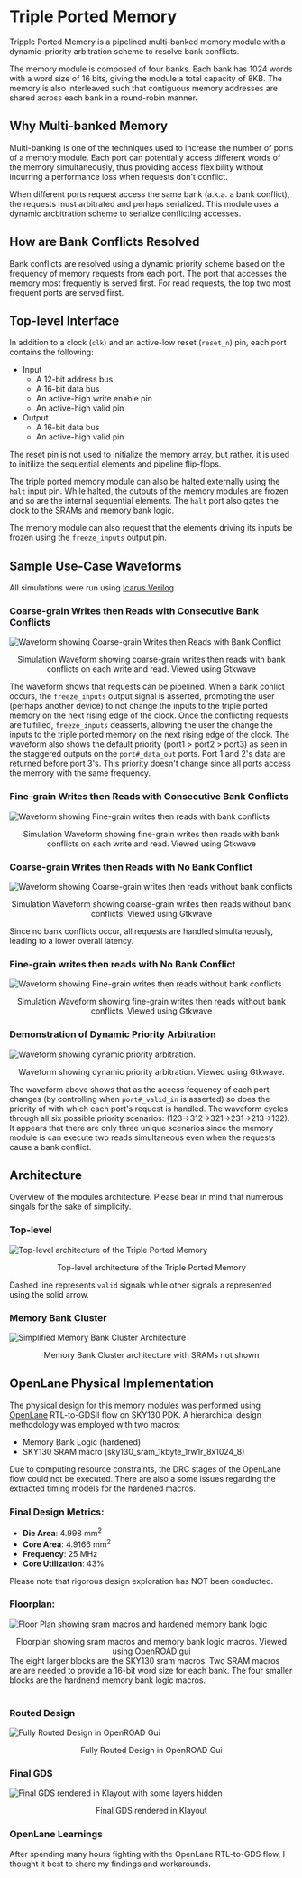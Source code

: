 # Triple Ported Memory
Tripple Ported Memory is a pipelined multi-banked memory module with a dynamic-priority arbitration scheme to resolve bank conflicts. 

The memory module is composed of four banks. Each bank has 1024 words with a word size of 16 bits, giving the module a total capacity of 8KB. The memory is also interleaved such that contiguous memory addresses are shared across each bank in a round-robin manner. 

## Why Multi-banked Memory
Multi-banking is one of the techniques used to increase the number of ports of a memory module. Each port can potentially access different words of the memory simultaneously, thus providing access flexibility without incurring a performance loss when requests don't conflict. 

When different ports request access the same bank (a.k.a. a bank conflict), the requests must arbitrated and perhaps serialized. This module uses a dynamic arcbitration scheme to serialize conflicting accesses.

## How are Bank Conflicts Resolved
Bank conflicts are resolved using a dynamic priority scheme based on the frequency of memory requests from each port. The port that accesses the memory most frequently is served first. For read requests, the top two most frequent ports are served first.

## Top-level Interface
In addition to a clock (`clk`) and an active-low reset (`reset_n`) pin, each port contains the following:
- Input
    - A 12-bit address bus 
    - A 16-bit data bus
    - An active-high write enable pin
    - An active-high valid pin
- Output
    - A 16-bit data bus
    - An active-high valid pin

The reset pin is not used to initialize the memory array, but rather, it is used to initilize the sequential elements and pipeline flip-flops. 

The triple ported memory module can also be halted externally using the `halt` input pin. While halted, the outputs of the memory modules are frozen and so are the internal sequential elements. The `halt` port also gates the clock to the SRAMs and memory bank logic.

The memory module can also request that the elements driving its inputs be frozen using the `freeze_inputs` output pin. 

## Sample Use-Case Waveforms
All simulations were run using [Icarus Verilog](http://iverilog.icarus.com/)

### Coarse-grain Writes then Reads with Consecutive Bank Conflicts
![Waveform showing Coarse-grain Writes then Reads with Bank Conflict](diagrams/waveforms/coarse_write_read_w_bank_conf.png "Course Coarse-Grain Writes then Reads with Bank Conflict")
<div align="center">Simulation Waveform showing coarse-grain writes then reads with bank conflicts on each write and read. Viewed using Gtkwave</div>

The waveform shows that requests can be pipelined. When a bank conlict occurs, the `freeze_inputs` output signal is asserted, prompting the user (perhaps another device) to not change the inputs to the triple ported memory on the next rising edge of the clock. Once the conflicting requests are fulfilled, `freeze_inputs` deasserts, allowing the user the change the inputs to the triple ported memory on the next rising edge of the clock. The waveform also shows the default priority (port1 > port2 > port3) as seen in the staggered outputs on the `port#_data_out` ports. Port 1 and 2's data are returned before port 3's. This priority doesn't change since all ports access the memory with the same frequency.

### Fine-grain Writes then Reads with Consecutive Bank Conflicts

![Waveform showing Fine-grain writes then reads with bank conflicts](diagrams/waveforms/fine_write_read_w_bank_conf.png "Waveform showing Fine-grain writes then reads with bank conflicts")
<div align="center">Simulation Waveform showing fine-grain writes then reads with bank conflicts on each write and read. Viewed using Gtkwave</div>


### Coarse-grain Writes then Reads with No Bank Conflict
![Waveform showing Coarse-grain writes then reads without bank conflicts](diagrams/waveforms/coarse_write_read_wo_bank_conf.png "Waveform showing Coarse-grain writes then reads without bank conflicts")
<div align="center">Simulation Waveform showing coarse-grain writes then reads without bank conflicts. Viewed using Gtkwave</div>

Since no bank conflicts occur, all requests are handled simultaneously, leading to a lower overall latency.

### Fine-grain writes then reads with No Bank Conflict
![Waveform showing Fine-grain writes then reads without bank conflicts](diagrams/waveforms/fine_write_read_wo_bank_conf.png "Waveform showing Fine-grain writes then reads without bank conflicts")
<div align="center">Simulation Waveform showing fine-grain writes then reads without bank conflicts. Viewed using Gtkwave</div>

### Demonstration of Dynamic Priority Arbitration
![Waveform showing dynamic priority arbitration.](diagrams/waveforms/dynamic_port_priority_demo.png "Waveform showing dynamic priority arbitration.")
<div align="center">Waveform showing dynamic priority arbitration. Viewed using Gtkwave.</div>

The waveform above shows that as the access fequency of each port changes (by controlling when `port#_valid_in` is asserted) so does the priority of with which each port's request is handled. The waveform cycles through all six possible priority scenarios: (123->312->321->231->213->132). It appears that there are only three unique scenarios since the memory module is can execute two reads simultaneous even when the requests cause a bank conflict. 

## Architecture
Overview of the modules architecture. Please bear in mind that numerous singals for the sake of simplicity.
### Top-level
![Top-level architecture of the Triple Ported Memory](diagrams/tripple_ported_memory_arch.png)

<div align="center">Top-level architecture of the Triple Ported Memory</div>

Dashed line represents `valid` signals while other signals a represented using the solid arrow.

### Memory Bank Cluster
![Simplified Memory Bank Cluster Architecture](diagrams/memory_bank_cluster_arch.png)
<div align="center">Memory Bank Cluster architecture with SRAMs not shown</div>

## OpenLane Physical Implementation
The physical design for this memory modules was performed using [OpenLane](https://github.com/The-OpenROAD-Project/OpenLane) RTL-to-GDSII flow on SKY130 PDK. A hierarchical design methodology was employed with two macros:

- Memory Bank Logic (hardened)
- SKY130 SRAM macro (sky130_sram_1kbyte_1rw1r_8x1024_8)

Due to computing resource constraints, the DRC stages of the OpenLane flow could not be executed. There are also a some issues regarding the extracted timing models for the hardened macros.

### **Final Design Metrics**:
- **Die Area**: 4.998 mm<sup>2</sup>
- **Core Area**: 4.9166 mm<sup>2</sup>
- **Frequency**: 25 MHz
- **Core Utilization**: 43%

Please note that rigorous design exploration has NOT been conducted.

### **Floorplan**:
![](diagrams/physical_design/floor_plan_tight_design.png "Floor Plan showing sram macros and hardened memory bank logic")
<div align="center">Floorplan showing sram macros and memory bank logic macros. Viewed using OpenROAD gui</div>
The eight larger blocks are the SKY130 sram macros. Two SRAM macros are are needed to provide a 16-bit word size for each bank. The four smaller blocks are the hardnend memory bank logic macros.
<br> 
<br>

### **Routed Design**
![Fully Routed Design in OpenROAD Gui](diagrams/physical_design/routed_design_openroad.png "Fully Routed Design in OpenROAD Gui")
<div align="center">Fully Routed Design in OpenROAD Gui</div>

### **Final GDS** 
![Final GDS rendered in Klayout with some layers hidden](diagrams/physical_design/final_gds_klayout.png "Final GDS rendered in Klayout with some layers hidden")
<div align="center">Final GDS rendered in Klayout</div>

### OpenLane Learnings
After spending many hours fighting with the OpenLane RTL-to-GDS flow, I thought it best to share my findings and workarounds.

